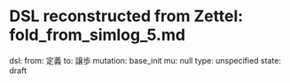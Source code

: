 # DSL reconstructed from Zettel: fold_from_simlog_5.md

dsl:
  from: 定義
  to: 譲歩
  mutation: base_init
  mu: null
  type: unspecified
  state: draft
